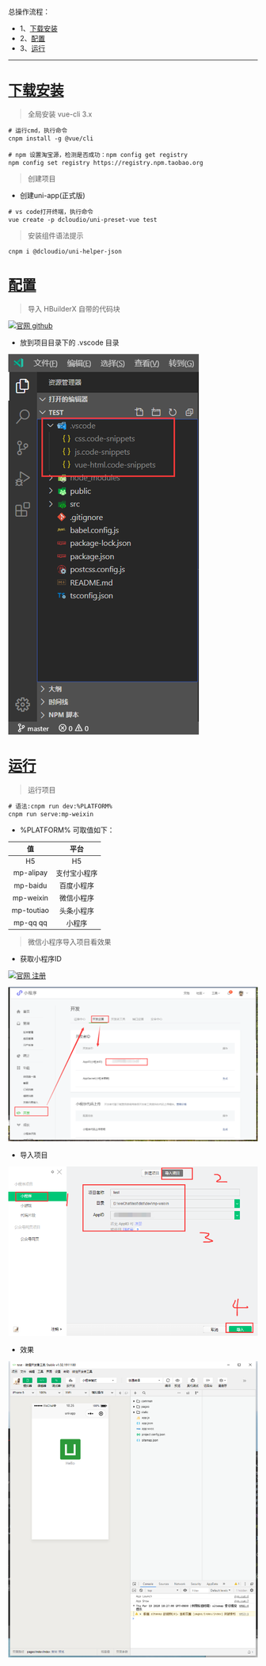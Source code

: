 总操作流程：
- 1、[下载安装](#uniApp-01)
- 2、[配置](#uniApp-02)
- 3、[运行](#uniApp-03)

***

# <a name="uniApp-01" href="#" >下载安装</a>

> 全局安装 vue-cli 3.x

```shell
# 运行cmd，执行命令
cnpm install -g @vue/cli

# npm 设置淘宝源，检测是否成功：npm config get registry 
npm config set registry https://registry.npm.taobao.org
```

> 创建项目

- 创建uni-app(正式版)

```shell
# vs code打开终端，执行命令
vue create -p dcloudio/uni-preset-vue test
```

> 安装组件语法提示

```
cnpm i @dcloudio/uni-helper-json
```

# <a name="uniApp-02" href="#" >配置</a>

> 导入 HBuilderX 自带的代码块

[![](https://img.shields.io/badge/官网-github-red.svg "官网 github")](https://github.com/zhetengbiji/uniapp-snippets-vscode)

- 放到项目目录下的 .vscode 目录

![](image/2-1.png)


# <a name="uniApp-03" href="#" >运行</a>

> 运行项目

```shell
# 语法:cnpm run dev:%PLATFORM%
cnpm run serve:mp-weixin
```

- %PLATFORM% 可取值如下：

| 值 | 平台 |
| :-: | :-: |
| H5 | H5 |
| mp-alipay | 支付宝小程序 |
| mp-baidu | 百度小程序 |
| mp-weixin | 微信小程序 |
| mp-toutiao | 头条小程序 |
| mp-qq	qq | 小程序 |

> 微信小程序导入项目看效果

- 获取小程序ID

[![](https://img.shields.io/badge/官网-注册-red.svg "官网 注册")](https://mp.weixin.qq.com/)

![](image/1-4.png)

- 导入项目

![](image/2-2.png)

- 效果

![](image/2-3.png)

